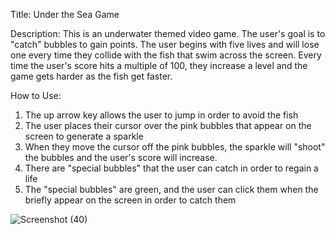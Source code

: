 Title: Under the Sea Game

Description: This is an underwater themed video game. The user's goal is to "catch" bubbles to gain points. The user begins with five lives and will lose one every time they collide with the fish that swim across the screen. Every time the user's score hits a multiple of 100, they increase a level and the game gets harder as the fish get faster. 

How to Use: 
1. The up arrow key allows the user to jump in order to avoid the fish
2. The user places their cursor over the pink bubbles that appear on the screen to generate a sparkle
3. When they move the cursor off the pink bubbles, the sparkle will "shoot" the bubbles and the user's score will increase.
4. There are "special bubbles" that the user can catch in order to regain a life
5. The "special bubbles" are green, and the user can click them when the briefly appear on the screen in order to catch them

![Screenshot (40)](https://user-images.githubusercontent.com/116024541/204804728-e0bdf3bd-1cf5-4697-80a1-622d46fd1aa0.png)

